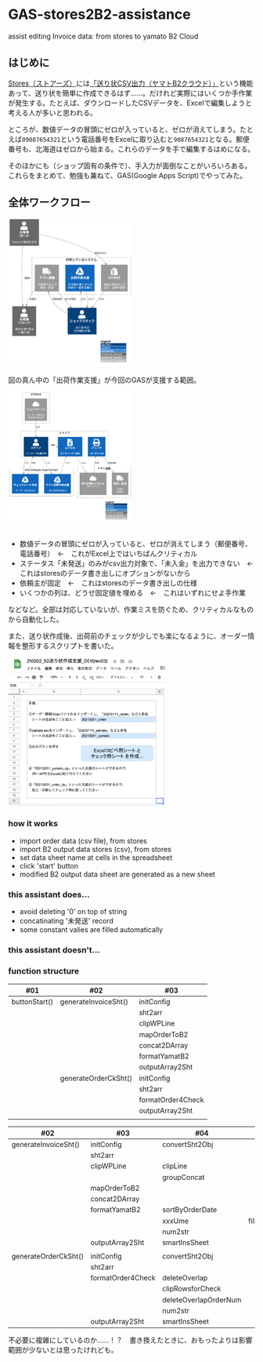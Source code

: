 # GAS-stores2B2-assistance
assist editing Invoice data: from stores to yamato B2 Cloud

## はじめに

[Stores（ストアーズ）](https://stores.jp/ec)には[「送り状CSV出力（ヤマトB2クラウド）」](https://officialmag.stores.jp/entry/kaigyou/kinou-okurijo-yamato)という機能あって、送り状を簡単に作成できるはず……。だけれど実際にはいくつか手作業が発生する。たとえば、ダウンロードしたCSVデータを、Excelで編集しようと考える人が多いと思われる。

ところが、数値データの冒頭にゼロが入っていると、ゼロが消えてしまう。たとえば`09087654321`という電話番号をExcelに取り込むと`9087654321`となる。郵便番号も、北海道はゼロから始まる。これらのデータを手で編集するはめになる。

そのほかにも（ショップ固有の条件で）、手入力が面倒なことがいろいろある。これらをまとめて、勉強も兼ねて、GAS(Google Apps Script)でやってみた。

## 全体ワークフロー

<img src="https://github.com/hnsol/GAS-stores2B2-assistance/blob/main/images/DaaC/C4_Context.png" width=50%>

図の真ん中の「出荷作業支援」が今回のGASが支援する範囲。

<img src="https://github.com/hnsol/GAS-stores2B2-assistance/blob/main/images/DaaC/C4_Container.png" width=50%>


## 

- 数値データの冒頭にゼロが入っていると、ゼロが消えてしまう（郵便番号、電話番号）　←　これがExcel上ではいちばんクリティカル
- ステータス「未発送」のみがcsv出力対象で、「未入金」を出力できない　←　これはstoresのデータ書き出しにオプションがないから
- 依頼主が固定　←　これはstoresのデータ書き出しの仕様
- いくつかの列は、どうせ固定値を埋める　←　これはいずれにせよ手作業

などなど。全部は対応していないが、作業ミスを防ぐため、クリティカルなものから自動化した。

また、送り状作成後、出荷前のチェックが少しでも楽になるように、オーダー情報を整形するスクリプトを書いた。



<img src="https://github.com/hnsol/GAS-stores2B2-assistance/blob/main/images/SS_configsheet.png" width="320px">


### how it works

- import order data (csv file), from stores
- import B2 output data stores (csv), from stores
- set data sheet name at cells in the spreadsheet
- click 'start' button
- modified B2 output data sheet are generated as a new sheet

### this assistant does...

- avoid deleting '0' on top of string
- concatinating '未発送' record
- some constant valies are filled automatically


### this assistant doesn't...

### function structure


| #01           | #02                  | #03               |
| ------------- | -------------------- | ----------------- |
| buttonStart() | generateInvoiceSht() | initConfig        |
|               |                      | sht2arr           |
|               |                      | clipWPLine        |
|               |                      | mapOrderToB2      |
|               |                      | concat2DArray     |
|               |                      | formatYamatB2     |
|               |                      | outputArray2Sht   |
|               | generateOrderCkSht() | initConfig        |
|               |                      | sht2arr           |
|               |                      | formatOrder4Check |
|               |                      | outputArray2Sht   |
|               |                      |                   |

| #02                  | #03               | #04                   | #05            |
| -------------------- | ----------------- | --------------------- | -------------- |
| generateInvoiceSht() | initConfig        | convertSht2Obj        |                |
|                      | sht2arr           |                       |                |
|                      | clipWPLine        | clipLine              |                |
|                      |                   | groupConcat           |                |
|                      | mapOrderToB2      |                       |                |
|                      | concat2DArray     |                       |                |
|                      | formatYamatB2     | sortByOrderDate       |                |
|                      |                   | xxxUme                | fillConstValue |
|                      |                   | num2str               |                |
|                      | outputArray2Sht   | smartInsSheet         |                |
|                      |                   |                       |                |
| generateOrderCkSht() | initConfig        | convertSht2Obj        |                |
|                      | sht2arr           |                       |                |
|                      | formatOrder4Check | deleteOverlap         |                |
|                      |                   | clipRowsforCheck      |                |
|                      |                   | deleteOverlapOrderNum |                |
|                      |                   | num2str               |                |
|                      | outputArray2Sht   | smartInsSheet         |                |

不必要に複雑にしているのか……！？　書き換えたときに、おもったよりは影響範囲が少ないとは思ったけれども。

